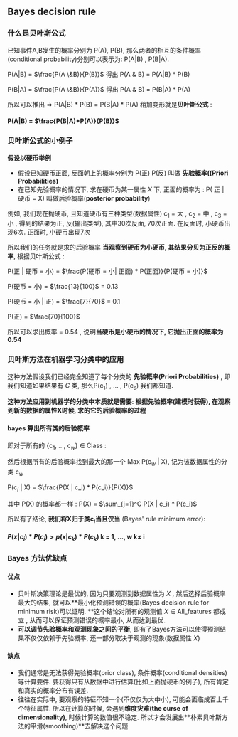 ## Bayes decision rule

### 什么是贝叶斯公式

已知事件A,B发生的概率分别为 P(A), P(B), 那么两者的相互的条件概率(conditional probability)分别可以表示为: P(A|B) , P(B|A).

P(A|B) = $\frac{P(A \&B)}{P(B)}$   得出 P(A & B)  = P(A|B) * P(B)

P(B|A) = $\frac{P(A \&B)}{P(A)}$   得出 P(A & B)  = P(B|A) * P(A)

所以可以推出 =>  P(A|B) * P(B) = P(B|A) * P(A) 稍加变形就是**贝叶斯公式** :

#### P(A|B)  = $\frac{P(B|A)*P(A)}{P(B)}$



### 贝叶斯公式的小例子

**假设以硬币举例** 

- 假设已知硬币正面, 反面朝上的概率分别为 P(正)  P(反) 叫做 **先验概率((Priori Probabilities)**
- 在已知先验概率的情况下, 求在硬币为某一属性 *X* 下, 正面的概率为 : P( 正 | 硬币 = X) 叫做后验概率(**posterior probability**)

例如, 我们现在抛硬币, 且知道硬币有三种类型(数据属性) c$_1$ = 大 ,  c$_2$ = 中 , c$_3$ =  小 , 得到的结果为正, 反(输出类型), 其中30次反面, 70次正面. 在反面时, 小硬币出现6次. 正面时, 小硬币出现7次

所以我们的任务就是求的后验概率 **当观察到硬币为小硬币, 其结果分贝为正反的概率**, 根据贝叶斯公式 : 

P(正 | 硬币 = 小) = $\frac{P(硬币 = 小| 正面) * P(正面)}{P(硬币 = 小)}$

P(硬币 = 小) = $\frac{13}{100}$ = 0.13

P(硬币 = 小 | 正) = $\frac{7}{70}$ = 0.1

P(正)  = $\frac{70}{100}$  

所以可以求出概率 = 0.54 , 说明**当硬币是小硬币的情况下, 它抛出正面的概率为0.54** 



### 贝叶斯方法在机器学习分类中的应用

这种方法假设我们已经完全知道了每个分类的 **先验概率(Priori Probabilities)** , 即我们知道如果结果有 *C* 类, 那么P(c$_1$) , ... , P(c$_c$) 我们都知道.

**这种方法应用到机器学的分类中本质就是需要: 根据先验概率(建模时获得), 在观察到新的数据的属性X时候, 求的它的后验概率的过程**

#### bayes 算出所有类的后验概率

即对于所有的 {c$_1$, ..., c$_w$} $\in$ Class :

然后根据所有的后验概率找到最大的那一个 Max P(c$_w$ | X), 记为该数据属性的分类 c$_w$

P(c$_i$ | X) = $\frac{P(X | c_i) * P(c_i)}{P(X)}$

其中 P(X) 的概率都一样 : P(X) = $\sum_{j=1}^C P(X | c_i) * P(c_i)$

所以有了结论, **我们将X归于类c$_i$当且仅当** (Bayes' rule minimum error):

#### $P(x|c_i) * P(c_i) > p(x|c_k) * P(c_k)$ 	k = 1, ..., w k$\neq$ i





### Bayes 方法优缺点

#### 优点

- 贝叶斯决策理论是最优的, 因为只要观测到数据属性为 *X* , 然后选择后验概率最大的结果, 就可以**最小化预测错误的概率(Bayes decision rule for minimum risk)可以证明. **这个结论对所有的观测值 *X* $\in$ All_features 都成立 , 从而可以保证预测错误的概率最小, 从而达到最优.
- **可以调节先验概率和观测现象之间的平衡**, 即有了Bayes方法可以使得预测结果不仅仅依赖于先验概率, 还一部分取决于观测的现象(数据属性 *X*)

#### 缺点

- 我们通常是无法获得先验概率(prior class), 条件概率(conditional densities)等计算要件. 要获得只有从数据中进行估算(比如上面抛硬币的例子), 所有肯定和真实的概率分布有误差.
- 往往在实际中, 要观察的特征不知一个(不仅仅为大中小), 可能会面临成百上千个特征属性. 所以在计算的时候, 会遇到**维度灾难(the curse of dimensionality)**, 时候计算的数值很不稳定. 所以才会发展出**朴素贝叶斯方法的平滑(smoothing)**去解决这个问题